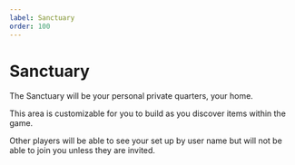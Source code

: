 ```yaml
---
label: Sanctuary
order: 100
---
```

# Sanctuary

The Sanctuary will be your personal private quarters, your home.   

This area is customizable for you to build as you discover items within the game.

Other players will be able to see your set up by user name but will not be able to join you unless they are invited.
